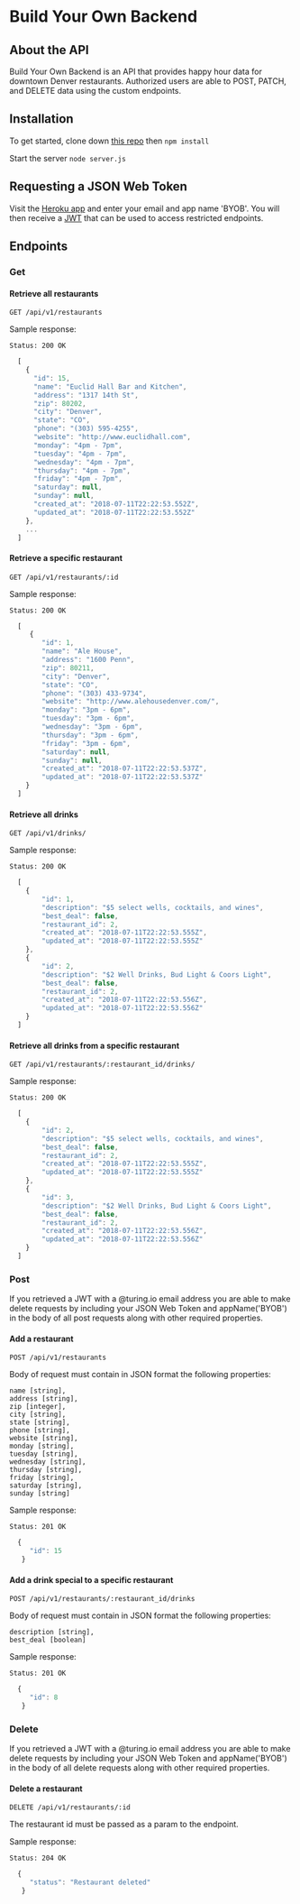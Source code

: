 # Build Your Own Backend
## About the API

Build Your Own Backend is an API that provides happy hour data for downtown Denver restaurants. Authorized users are able to POST, PATCH, and DELETE data using the custom endpoints.

## Installation

To get started, clone down [this repo](https://github.com/mcnamara14/byob) then ``` npm install ```

Start the server ``` node server.js ```

## Requesting a JSON Web Token

Visit the [Heroku app](https://byob-tm-cs.herokuapp.com) and enter your email and app name 'BYOB'. You will then receive a [JWT](https://jwt.io/introduction/) that can be used to access restricted endpoints. 

## Endpoints

### Get

#### Retrieve all restaurants

``` GET /api/v1/restaurants ```

Sample response:

``` Status: 200 OK ```

``` javascript 
  [
    {
      "id": 15,
      "name": "Euclid Hall Bar and Kitchen",
      "address": "1317 14th St",
      "zip": 80202,
      "city": "Denver",
      "state": "CO",
      "phone": "(303) 595-4255",
      "website": "http://www.euclidhall.com",
      "monday": "4pm - 7pm",
      "tuesday": "4pm - 7pm",
      "wednesday": "4pm - 7pm",
      "thursday": "4pm - 7pm",
      "friday": "4pm - 7pm",
      "saturday": null,
      "sunday": null,
      "created_at": "2018-07-11T22:22:53.552Z",
      "updated_at": "2018-07-11T22:22:53.552Z"
    },
    ...
  ]
  ```
  
#### Retrieve a specific restaurant

``` GET /api/v1/restaurants/:id ```

Sample response:

``` Status: 200 OK ```

``` javascript 
  [
     {
        "id": 1,
        "name": "Ale House",
        "address": "1600 Penn",
        "zip": 80211,
        "city": "Denver",
        "state": "CO",
        "phone": "(303) 433-9734",
        "website": "http://www.alehousedenver.com/",
        "monday": "3pm - 6pm",
        "tuesday": "3pm - 6pm",
        "wednesday": "3pm - 6pm",
        "thursday": "3pm - 6pm",
        "friday": "3pm - 6pm",
        "saturday": null,
        "sunday": null,
        "created_at": "2018-07-11T22:22:53.537Z",
        "updated_at": "2018-07-11T22:22:53.537Z"
    }
  ]
  ```
  
#### Retrieve all drinks

``` GET /api/v1/drinks/ ```

Sample response:

``` Status: 200 OK ```

``` javascript 
  [
    {
        "id": 1,
        "description": "$5 select wells, cocktails, and wines",
        "best_deal": false,
        "restaurant_id": 2,
        "created_at": "2018-07-11T22:22:53.555Z",
        "updated_at": "2018-07-11T22:22:53.555Z"
    },
    {
        "id": 2,
        "description": "$2 Well Drinks, Bud Light & Coors Light",
        "best_deal": false,
        "restaurant_id": 2,
        "created_at": "2018-07-11T22:22:53.556Z",
        "updated_at": "2018-07-11T22:22:53.556Z"
    }
  ]
  ```
  
#### Retrieve all drinks from a specific restaurant

``` GET /api/v1/restaurants/:restaurant_id/drinks/ ```

Sample response:

``` Status: 200 OK ```

``` javascript 
  [
    {
        "id": 2,
        "description": "$5 select wells, cocktails, and wines",
        "best_deal": false,
        "restaurant_id": 2,
        "created_at": "2018-07-11T22:22:53.555Z",
        "updated_at": "2018-07-11T22:22:53.555Z"
    },
    {
        "id": 3,
        "description": "$2 Well Drinks, Bud Light & Coors Light",
        "best_deal": false,
        "restaurant_id": 2,
        "created_at": "2018-07-11T22:22:53.556Z",
        "updated_at": "2018-07-11T22:22:53.556Z"
    }
  ]
```

### Post

If you retrieved a JWT with a @turing.io email address you are able to make delete requests by including your JSON Web Token and appName('BYOB') in the body of all post requests along with other required properties.

#### Add a restaurant

``` POST /api/v1/restaurants ```

Body of request must contain in JSON format the following properties:
``` 
name [string],
address [string],
zip [integer],
city [string],
state [string],
phone [string],
website [string],
monday [string],
tuesday [string],
wednesday [string],
thursday [string],
friday [string],
saturday [string],
sunday [string]
```

Sample response:

``` Status: 201 OK ```

``` javascript 
  {
     "id": 15
   }
```

#### Add a drink special to a specific restaurant

``` POST /api/v1/restaurants/:restaurant_id/drinks ```

Body of request must contain in JSON format the following properties:
``` 
description [string],
best_deal [boolean]
```

Sample response:

``` Status: 201 OK ```

``` javascript 
  {
     "id": 8
   }
```

### Delete

If you retrieved a JWT with a @turing.io email address you are able to make delete requests by including your JSON Web Token and appName('BYOB') in the body of all delete requests along with other required properties.

#### Delete a restaurant

``` DELETE /api/v1/restaurants/:id ```

The restaurant id must be passed as a param to the endpoint. 

Sample response:

``` Status: 204 OK ```

``` javascript 
  {
     "status": "Restaurant deleted"
   }
```
  
